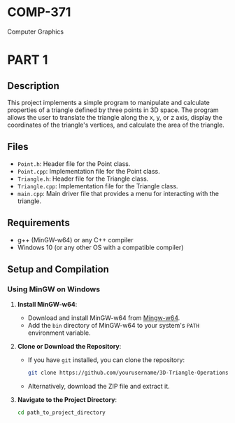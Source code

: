 # COMP-371
Computer Graphics 
# PART 1

## Description

This project implements a simple program to manipulate and calculate properties of a triangle defined by three points in 3D space. The program allows the user to translate the triangle along the x, y, or z axis, display the coordinates of the triangle's vertices, and calculate the area of the triangle.

## Files

- `Point.h`: Header file for the Point class.
- `Point.cpp`: Implementation file for the Point class.
- `Triangle.h`: Header file for the Triangle class.
- `Triangle.cpp`: Implementation file for the Triangle class.
- `main.cpp`: Main driver file that provides a menu for interacting with the triangle.

## Requirements

- g++ (MinGW-w64) or any C++ compiler
- Windows 10 (or any other OS with a compatible compiler)

## Setup and Compilation

### Using MinGW on Windows

1. **Install MinGW-w64**:
   - Download and install MinGW-w64 from [Mingw-w64](https://www.mingw-w64.org/).
   - Add the `bin` directory of MinGW-w64 to your system's `PATH` environment variable.

2. **Clone or Download the Repository**:
   - If you have `git` installed, you can clone the repository:
     ```sh
     git clone https://github.com/yourusername/3D-Triangle-Operations.git
     ```
   - Alternatively, download the ZIP file and extract it.

3. **Navigate to the Project Directory**:
   ```sh
   cd path_to_project_directory
